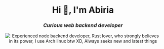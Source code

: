 <h1 align="center">Hi 👋, I'm Abiria</h1>
<h3 align="center"><em>Curious web backend developer</em></h3>
<div align="center">
  <img src="https://readme-typing-svg.herokuapp.com?font=Fira+Code&pause=1000&center=true&width=550&lines=Experienced+node+backend+developer;Rust+lover%2C+who+strongly+believes+in+its+power;I+use+Arch+linux+btw+XD;Always+seeks+new+and+latest+things" alt="Experienced node backend developer, Rust lover, who strongly believes in its power, I use Arch linux btw XD, Always seeks new and latest things">
</div>
